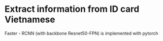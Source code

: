 # Extract information from ID card Vietnamese

Faster - RCNN (with backbone Resnet50-FPN) is implemented with pytorch
